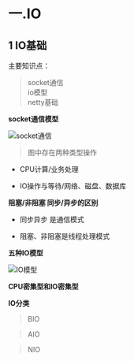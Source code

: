 # 一.IO

##  1  IO基础
   主要知识点：
>  socket通信   </br>
>  io模型 </br>
>  netty基础    </br>


**socket通信模型**

![socket通信](https://user-images.githubusercontent.com/24818340/126324360-22d48dee-0664-4959-ad8d-4d4061c438e5.png)


> 图中存在两种类型操作

- CPU计算/业务处理

- IO操作与等待/网络、磁盘、数据库



**阻塞/非阻塞  同步/异步的区别**

- 同步异步 是通信模式

- 阻塞、非阻塞是线程处理模式


**五种IO模型**

![IO模型](https://user-images.githubusercontent.com/24818340/126325868-75202417-57f2-405f-a37c-77f8d768e8c7.png)







**CPU密集型和IO密集型**


**IO分类**


> BIO


> AIO


> NIO